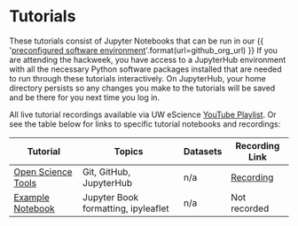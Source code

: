 # Tutorials

These tutorials consist of Jupyter Notebooks that can be run in our
{{ '[preconfigured software environment]({url})'.format(url=github_org_url) }}
If you are attending the hackweek, you have access to a JupyterHub environment
with all the necessary Python software packages installed that are needed to run
through these tutorials interactively. On JupyterHub, your home directory persists
so any changes you make to the tutorials will be saved and be there for you next
time you log in.

All live tutorial recordings available via UW eScience [YouTube Playlist](https://www.youtube.com/playlist?list=PLA6PlfxWZPLSTUaS0uR8FMcNC2wqztwjJ). Or see the table below for links to specific tutorial notebooks and recordings:


| Tutorial | Topics | Datasets |  Recording Link |
| -  | - | - |  - |
| [Open Science Tools](./jupyter.md) | Git, GitHub, JupyterHub | n/a | [Recording](https://youtu.be/rKhs5FLI5rc)  |
| [Example Notebook](./example/tutorial-notebook.ipynb) | Jupyter Book formatting, ipyleaflet | n/a |  Not recorded |
